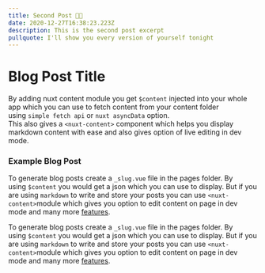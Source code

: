 ```yaml
---
title: Second Post 👋🏼
date: 2020-12-27T16:38:23.223Z
description: This is the second post excerpt
pullquote: I'll show you every version of yourself tonight
---
```

# Blog Post Title

By adding nuxt content module you get `$content` injected into your whole app which you can use to fetch content from your content folder using `simple fetch api` or `nuxt asyncData` option. \
This also gives a `<nuxt-content>` component which helps you display markdown content with ease and also gives option of live editing in dev mode.



### Example Blog Post

To generate blog posts create a `_slug.vue` file in the pages folder. By using `$content` you would get a json which you can use to display. But if you are using `markdown` to write and store your posts you can use `<nuxt-content>`module which gives you option to edit content on page in dev mode and many more [features](https://content.nuxtjs.org/).



To generate blog posts create a `_slug.vue` file in the pages folder. By using `$content` you would get a json which you can use to display. But if you are using `markdown` to write and store your posts you can use `<nuxt-content>`module which gives you option to edit content on page in dev mode and many more [features](https://content.nuxtjs.org/).